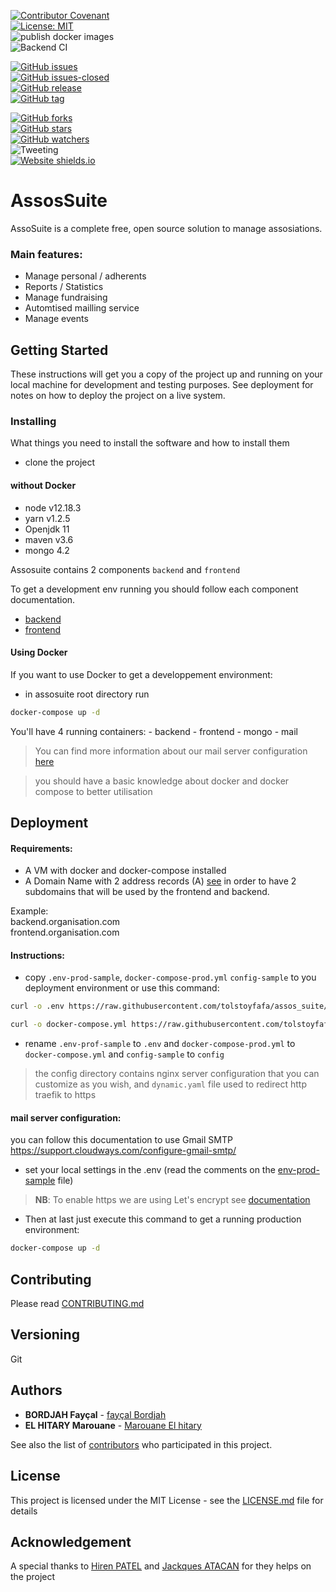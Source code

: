 [![Contributor Covenant](https://img.shields.io/badge/Contributor%20Covenant-v2.0%20adopted-ff69b4.svg)](code_of_conduct.md)  
[![License: MIT](https://img.shields.io/badge/License-MIT-yellow.svg)](https://opensource.org/licenses/MIT)  
![publish docker images](https://github.com/tolstoyfafa/assos_suite/workflows/publish%20backend%20&%20frontend%20docker%20images/badge.svg)  
![Backend CI](https://github.com/tolstoyfafa/assos_suite/workflows/BackendCI/badge.svg)   
  
[![GitHub issues](https://img.shields.io/github/issues/tolstoyfafa/assos_suite)](https://GitHub.com/Naereen/StrapDown.js/issues/)  
[![GitHub issues-closed](https://img.shields.io/github/issues-closed/tolstoyfafa/assos_suite)](https://github.com/tolstoyfafa/assos_suite/issues?q=is%3Aissue+is%3Aclosed)     
[![GitHub release](https://img.shields.io/github/release/Naereen/StrapDown.js.svg)](https://github.com/tolstoyfafa/assos_suite/releases)      
[![GitHub tag](https://img.shields.io/github/tag/Naereen/StrapDown.js.svg)](https://github.com/tolstoyfafa/assos_suite/tags)  

[![GitHub forks](https://img.shields.io/github/forks/tolstoyfafa/assos_suite?style=social)](https://github.com/tolstoyfafa/assos_suite/network)  
[![GitHub stars](https://img.shields.io/github/stars/tolstoyfafa/assos_suite?style=social)](https://github.com/tolstoyfafa/assos_suite/stargazers)  
[![GitHub watchers](https://img.shields.io/github/watchers/tolstoyfafa/assos_suite?style=social)](https://github.com/tolstoyfafa/assos_suite/watchers)  
![Tweeting](https://img.shields.io/twitter/url?url=https%3A%2F%2Ftwitter.com%2FAssoSuite)    
[![Website shields.io](https://img.shields.io/website?up_color=green&up_message=URL&url=https%3A%2F%2Fadmin.assosuite.ovh%2F)](http://shields.io/)  

# AssosSuite

AssoSuite is a complete free, open source solution to manage assosiations.
### Main features:

* Manage personal / adherents
* Reports /  Statistics
* Manage fundraising 
* Automtised mailling service
* Manage events

## Getting Started
These instructions will get you a copy of the project up and running on your local machine for development and testing purposes. See deployment for notes on how to deploy the project on a live system.


### Installing
What things you need to install the software and how to install them

- clone the project

#### without Docker

- node v12.18.3 
- yarn v1.2.5
- Openjdk 11
- maven v3.6
- mongo 4.2  

Assosuite contains 2 components `backend` and `frontend`

To get a development env running you should follow each component documentation.
- [backend](backend/README.md)
- [frontend](frontend/README.md)

#### Using Docker
If you want to use Docker to get a developpement environment:

- in assosuite root directory run 
```bash
docker-compose up -d
```
You'll have 4 running containers:
 	- backend
	- frontend
	- mongo
	- mail
> You can find more information about our mail server configuration [here](https://github.com/tomav/docker-mailserver)

> you should have a basic knowledge about docker and docker compose to better utilisation
## Deployment
#### Requirements:
- A VM with docker and docker-compose installed
- A Domain Name with 2 address records (A) [see](https://docs.ovh.com/gb/en/domains/web_hosting_how_to_edit_my_dns_zone/) in order to have 2 subdomains that will be used by the frontend and backend.

Example:  
backend.organisation.com  
frontend.organisation.com

#### Instructions:

- copy `.env-prod-sample`, `docker-compose-prod.yml` `config-sample` to you deployment environment
or use this command:
```bash
curl -o .env https://raw.githubusercontent.com/tolstoyfafa/assos_suite/master/.env-prod-sample

curl -o docker-compose.yml https://raw.githubusercontent.com/tolstoyfafa/assos_suite/master/docker-compose-prod.yml

```
- rename `.env-prof-sample` to `.env` and `docker-compose-prod.yml` to `docker-compose.yml` and `config-sample` to `config` 
> the config directory contains nginx server configuration that you can customize as you wish,  and `dynamic.yaml` file used to redirect http traefik to https
#### mail server configuration:
you can follow this documentation to use Gmail SMTP 
https://support.cloudways.com/configure-gmail-smtp/
- set your local settings in the .env (read the comments on the [env-prod-sample](.env-prod-sample) file)

> **NB**: To enable https we are using Let's encrypt see [documentation](https://docs.traefik.io/v1.7/user-guide/docker-and-lets-encrypt/)

- Then at last just execute this command to get a running production environment:
```bash
docker-compose up -d 
```

## Contributing
Please read [CONTRIBUTING.md](CONTRIBUTING.md)

## Versioning

Git

## Authors

* **BORDJAH Fayçal** - [fayçal Bordjah](https://github.com/tolstoyfafa)
* **EL HITARY Marouane** - [Marouane El hitary](https://github.com/MarOuanEElHiTaRY)

See also the list of [contributors](https://github.com/tolstoyfafa/assos_suite/graphs/contributors) who participated in this project.

## License

This project is licensed under the MIT License - see the [LICENSE.md](LICENSE.md) file for details

## Acknowledgement 
A special thanks to [Hiren PATEL](https://github.com/hirenpatelfr) and [Jackques ATACAN](https://github.com/atacanjacques?tab=followers) for they helps on the project
